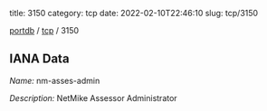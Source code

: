 title: 3150
category: tcp
date: 2022-02-10T22:46:10
slug: tcp/3150

[portdb](/) / [tcp](/category/tcp.html) / 3150


## IANA Data

_Name:_ nm-asses-admin

_Description:_ NetMike Assessor Administrator

